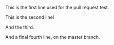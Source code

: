 This is the first line used for the pull request test.

This is the second line!

And the third.

And a final fourth line, on the master branch.

